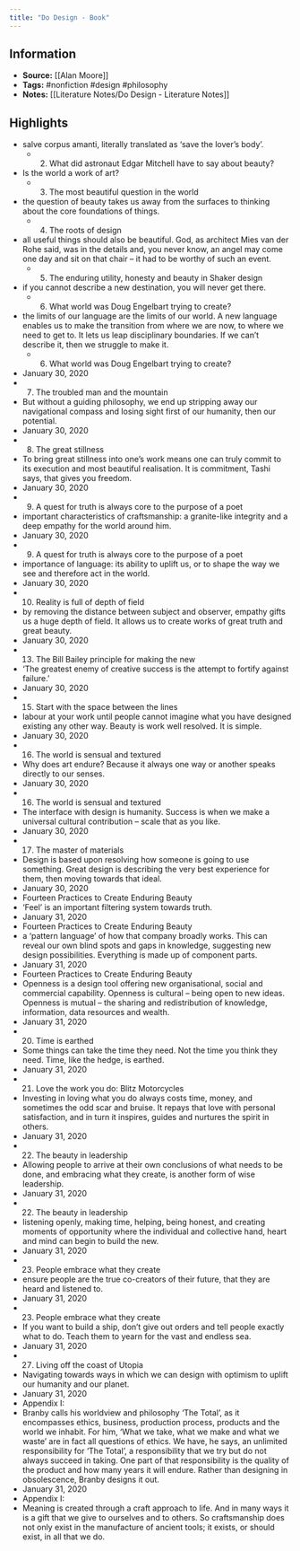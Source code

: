 ```yaml
---
title: "Do Design - Book"
---
```

## Information
- **Source:** [[Alan Moore]]
- **Tags:** #nonfiction #design #philosophy
- **Notes:** [[Literature Notes/Do Design - Literature Notes]]

## Highlights
- salve corpus amanti, literally translated as ‘save the lover’s body’.
    - 2. What did astronaut Edgar Mitchell have to say about beauty?
- Is the world a work of art?
    - 3. The most beautiful question in the world
- the question of beauty takes us away from the surfaces to thinking about the core foundations of things.
    - 4. The roots of design
- all useful things should also be beautiful. God, as architect Mies van der Rohe said, was in the details and, you never know, an angel may come one day and sit on that chair – it had to be worthy of such an event.
    - 5. The enduring utility, honesty and beauty in Shaker design
- if you cannot describe a new destination, you will never get there.
    - 6. What world was Doug Engelbart trying to create?
- the limits of our language are the limits of our world. A new language enables us to make the transition from where we are now, to where we need to get to. It lets us leap disciplinary boundaries. If we can’t describe it, then we struggle to make it.
    - 6. What world was Doug Engelbart trying to create?
- January 30, 2020
- 7. The troubled man and the mountain
- But without a guiding philosophy, we end up stripping away our navigational compass and losing sight first of our humanity, then our potential.
- January 30, 2020
- 8. The great stillness
- To bring great stillness into one’s work means one can truly commit to its execution and most beautiful realisation. It is commitment, Tashi says, that gives you freedom.
- January 30, 2020
- 9. A quest for truth is always core to the purpose of a poet
- important characteristics of craftsmanship: a granite-like integrity and a deep empathy for the world around him.
- January 30, 2020
- 9. A quest for truth is always core to the purpose of a poet
- importance of language: its ability to uplift us, or to shape the way we see and therefore act in the world.
- January 30, 2020
- 10. Reality is full of depth of field
- by removing the distance between subject and observer, empathy gifts us a huge depth of field. It allows us to create works of great truth and great beauty.
- January 30, 2020
- 13. The Bill Bailey principle for making the new
- ‘The greatest enemy of creative success is the attempt to fortify against failure.’
- January 30, 2020
- 15. Start with the space between the lines
- labour at your work until people cannot imagine what you have designed existing any other way. Beauty is work well resolved. It is simple.
- January 30, 2020
- 16. The world is sensual and textured
- Why does art endure? Because it always one way or another speaks directly to our senses.
- January 30, 2020
- 16. The world is sensual and textured
- The interface with design is humanity. Success is when we make a universal cultural contribution – scale that as you like.
- January 30, 2020
- 17. The master of materials
- Design is based upon resolving how someone is going to use something. Great design is describing the very best experience for them, then moving towards that ideal.
- January 30, 2020
- Fourteen Practices to Create Enduring Beauty
- ‘Feel’ is an important filtering system towards truth.
- January 31, 2020
- Fourteen Practices to Create Enduring Beauty
- a ‘pattern language’ of how that company broadly works. This can reveal our own blind spots and gaps in knowledge, suggesting new design possibilities. Everything is made up of component parts.
- January 31, 2020
- Fourteen Practices to Create Enduring Beauty
- Openness is a design tool offering new organisational, social and commercial capability. Openness is cultural – being open to new ideas. Openness is mutual – the sharing and redistribution of knowledge, information, data resources and wealth.
- January 31, 2020
- 20. Time is earthed
- Some things can take the time they need. Not the time you think they need. Time, like the hedge, is earthed.
- January 31, 2020
- 21. Love the work you do: Blitz Motorcycles
- Investing in loving what you do always costs time, money, and sometimes the odd scar and bruise. It repays that love with personal satisfaction, and in turn it inspires, guides and nurtures the spirit in others.
- January 31, 2020
- 22. The beauty in leadership
- Allowing people to arrive at their own conclusions of what needs to be done, and embracing what they create, is another form of wise leadership.
- January 31, 2020
- 22. The beauty in leadership
- listening openly, making time, helping, being honest, and creating moments of opportunity where the individual and collective hand, heart and mind can begin to build the new.
- January 31, 2020
- 23. People embrace what they create
- ensure people are the true co-creators of their future, that they are heard and listened to.
- January 31, 2020
- 23. People embrace what they create
- If you want to build a ship, don’t give out orders and tell people exactly what to do. Teach them to yearn for the vast and endless sea.
- January 31, 2020
- 27. Living off the coast of Utopia
- Navigating towards ways in which we can design with optimism to uplift our humanity and our planet.
- January 31, 2020
- Appendix I:
- Branby calls his worldview and philosophy ‘The Total’, as it encompasses ethics, business, production process, products and the world we inhabit. For him, ‘What we take, what we make and what we waste’ are in fact all questions of ethics. We have, he says, an unlimited responsibility for ‘The Total’, a responsibility that we try but do not always succeed in taking. One part of that responsibility is the quality of the product and how many years it will endure. Rather than designing in obsolescence, Branby designs it out.
- January 31, 2020
- Appendix I:
- Meaning is created through a craft approach to life. And in many ways it is a gift that we give to ourselves and to others. So craftsmanship does not only exist in the manufacture of ancient tools; it exists, or should exist, in all that we do.
